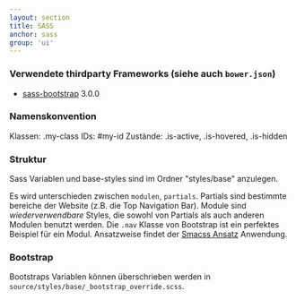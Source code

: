 ```yaml
---
layout: section
title: SASS
anchor: sass
group: 'ui'
---
```


### Verwendete thirdparty Frameworks (siehe auch `bower.json`)

* [sass-bootstrap](https://github.com/jlong/sass-bootstrap) 3.0.0

### Namenskonvention

Klassen: .my-class
IDs: #my-id
Zustände: .is-active, .is-hovered, .is-hidden



### Struktur

Sass Variablen und base-styles sind im Ordner "styles/base" anzulegen.

Es wird unterschieden zwischen `modulen`, `partials`. Partials sind bestimmte bereiche der Website (z.B. die Top Navigation Bar).
Module sind *wiederverwendbare* Styles, die sowohl von Partials als auch anderen Modulen benutzt werden. Die `.nav` Klasse von Bootstrap ist ein perfektes Beispiel für ein Modul.
Ansatzweise findet der [Smacss Ansatz](http://smacss.com/) Anwendung.

### Bootstrap

Bootstraps Variablen können überschrieben werden in `source/styles/base/_bootstrap_override.scss`.